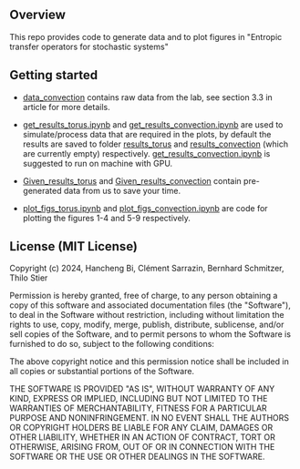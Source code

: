 ## Overview
This repo provides code to generate data and to plot figures in "Entropic transfer operators for stochastic systems"

## Getting started
* [data_convection](./data_convection/) contains raw data from the lab, see section 3.3 in article for more details.
* [get_results_torus.ipynb](./get_results_torus.ipynb) and [get_results_convection.ipynb](./get_results_convection.ipynb) are used to simulate/process data that are required in the plots, by default the results are saved to folder [results_torus](./results_torus/) and [results_convection](./results_convection/) (which are currently empty) respectively. [get_results_convection.ipynb](./get_results_convection.ipynb) is suggested to run on machine with GPU.

* [Given_results_torus](./Given_results_torus/) and [Given_results_convection](./Given_results_convection/) contain pre-generated data from us to save your time.

* [plot_figs_torus.ipynb](./plot_figs_torus.ipynb) and [plot_figs_convection.ipynb](./plot_figs_convection.ipynb) are code for plotting the figures 1-4 and 5-9 respectively.

## License (MIT License)
Copyright (c) 2024, Hancheng Bi, Clément Sarrazin, Bernhard Schmitzer, Thilo Stier

Permission is hereby granted, free of charge, to any person obtaining a copy
of this software and associated documentation files (the "Software"), to deal
in the Software without restriction, including without limitation the rights
to use, copy, modify, merge, publish, distribute, sublicense, and/or sell
copies of the Software, and to permit persons to whom the Software is
furnished to do so, subject to the following conditions:

The above copyright notice and this permission notice shall be included in all
copies or substantial portions of the Software.

THE SOFTWARE IS PROVIDED "AS IS", WITHOUT WARRANTY OF ANY KIND, EXPRESS OR
IMPLIED, INCLUDING BUT NOT LIMITED TO THE WARRANTIES OF MERCHANTABILITY,
FITNESS FOR A PARTICULAR PURPOSE AND NONINFRINGEMENT. IN NO EVENT SHALL THE
AUTHORS OR COPYRIGHT HOLDERS BE LIABLE FOR ANY CLAIM, DAMAGES OR OTHER
LIABILITY, WHETHER IN AN ACTION OF CONTRACT, TORT OR OTHERWISE, ARISING FROM,
OUT OF OR IN CONNECTION WITH THE SOFTWARE OR THE USE OR OTHER DEALINGS IN THE
SOFTWARE.